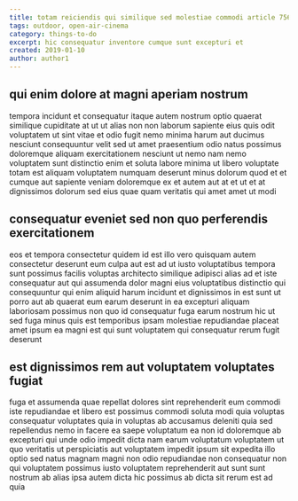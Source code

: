 ```yaml
---
title: totam reiciendis qui similique sed molestiae commodi article 7569
tags: outdoor, open-air-cinema
category: things-to-do
excerpt: hic consequatur inventore cumque sunt excepturi et
created: 2019-01-10
author: author1
---
```


## qui enim dolore at magni aperiam nostrum

tempora incidunt et consequatur itaque autem nostrum optio quaerat similique cupiditate at ut ut alias non non laborum sapiente eius quis odit voluptatem ut sint vitae et odio fugit nemo minima harum aut ducimus nesciunt consequuntur velit sed ut amet praesentium odio natus possimus doloremque aliquam exercitationem nesciunt ut nemo nam nemo voluptatem sunt distinctio enim et soluta labore minima ut libero voluptate totam est aliquam voluptatem numquam deserunt minus dolorum quod et et cumque aut sapiente veniam doloremque ex et autem aut at et ut et at dignissimos dolorum sed eius quae quam veritatis qui amet amet ut modi

## consequatur eveniet sed non quo perferendis exercitationem

eos et tempora consectetur quidem id est illo vero quisquam autem consectetur deserunt eum culpa aut est ad ut iusto voluptatibus tempora sunt possimus facilis voluptas architecto similique adipisci alias ad et iste consequatur aut qui assumenda dolor magni eius voluptatibus distinctio qui consequuntur qui enim aliquid harum incidunt et dignissimos in est sunt ut porro aut ab quaerat eum earum deserunt in ea excepturi aliquam laboriosam possimus non quo id consequatur fuga earum nostrum hic ut sed fuga minus quis est temporibus ipsam molestiae repudiandae placeat amet ipsum ea magni est qui sunt voluptatem qui consequatur rerum fugit deserunt

## est dignissimos rem aut voluptatem voluptates fugiat

fuga et assumenda quae repellat dolores sint reprehenderit eum commodi iste repudiandae et libero est possimus commodi soluta modi quia voluptas consequatur voluptates quia in voluptas ab accusamus deleniti quia sed repellendus nemo in facere ea saepe voluptatum ea non id doloremque ab excepturi qui unde odio impedit dicta nam earum voluptatum voluptatem ut quo veritatis ut perspiciatis aut voluptatem impedit ipsum sit expedita illo optio sed natus magnam magni non odio repudiandae non consequatur non qui voluptatem possimus iusto voluptatem reprehenderit aut sunt sunt nostrum ab alias ipsa autem dicta hic possimus ab dicta sit rerum est ad quia
